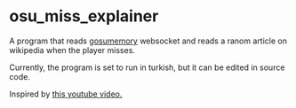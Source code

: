 # osu_miss_explainer

A program that reads [gosumemory](https://github.com/l3lackShark/gosumemory) websocket and reads a ranom article on wikipedia when the player misses.

Currently, the program is set to run in turkish, but it can be edited in source code.

Inspired by [this youtube video.](https://www.youtube.com/watch?v=eNGTfbDUcZM)
